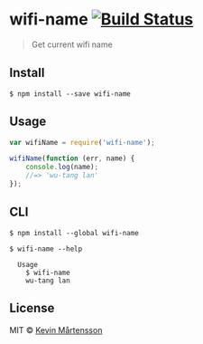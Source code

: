 # wifi-name [![Build Status](https://travis-ci.org/kevva/wifi-name.svg?branch=master)](https://travis-ci.org/kevva/wifi-name)

> Get current wifi name


## Install

```
$ npm install --save wifi-name
```


## Usage

```js
var wifiName = require('wifi-name');

wifiName(function (err, name) {
	console.log(name);
	//=> 'wu-tang lan'
});
```


## CLI

```
$ npm install --global wifi-name
```

```
$ wifi-name --help

  Usage
    $ wifi-name
    wu-tang lan
```


## License

MIT © [Kevin Mårtensson](https://github.com/kevva)
